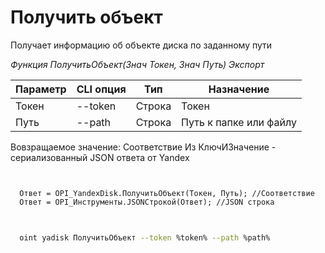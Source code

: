 ﻿---
sidebar_position: 3
---

# Получить объект
 Получает информацию об объекте диска по заданному пути


*Функция ПолучитьОбъект(Знач Токен, Знач Путь) Экспорт*

  | Параметр | CLI опция | Тип | Назначение |
  |-|-|-|-|
  | Токен | --token | Строка | Токен |
  | Путь | --path | Строка | Путь к папке или файлу |

  
  Вовзращаемое значение:   Соответствие Из КлючИЗначение - сериализованный JSON ответа от Yandex

```bsl title="Пример кода"
	

  Ответ = OPI_YandexDisk.ПолучитьОбъект(Токен, Путь); //Соответствие
  Ответ = OPI_Инструменты.JSONСтрокой(Ответ); //JSON строка
	
```

```sh title="Пример команд CLI"
    
  oint yadisk ПолучитьОбъект --token %token% --path %path%

```


```json title="Результат"



```
